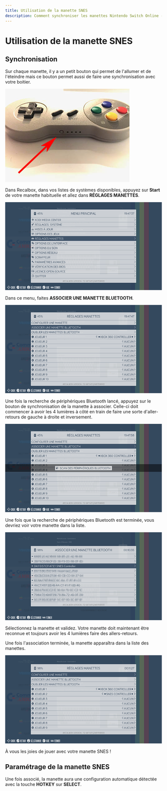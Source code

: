 ```yaml
---
title: Utilisation de la manette SNES
description: Comment synchroniser les manettes Nintendo Switch Online - SNES dans Recalbox
---
```


# Utilisation de la manette SNES

## Synchronisation

Sur chaque manette, il y a un petit bouton qui permet de l'allumer et de l'éteindre mais ce bouton permet aussi de faire une synchronisation avec votre boitier.

![Bouton de synchronisation.](./191018051630289733.jpg)

Dans Recalbox, dans vos listes de systèmes disponibles, appuyez sur **Start** de votre manette habituelle et allez dans **RÉGLAGES MANETTES**.

![](./screenshot-2021-02-13t18-47-36-635z.png)

Dans ce menu, faites **ASSOCIER UNE MANETTE BLUETOOTH**.

![](./screenshot-2021-02-13t18-47-46-533z.png)

Une fois la recherche de périphériques Bluetooth lancé, appuyez sur le bouton de synchronisation de la manette à associer. Celle-ci doit commencer à avoir les 4 lumières à côté en train de faire une sorte d'aller-retours de gauche à droite et inversement.

![](./screenshot-2021-02-13t18-48-03-772z.png)

Une fois que la recherche de périphériques Bluetooth est terminée, vous devriez voir votre manette dans la liste.

![](./screenshot-2021-02-14t23-10-34-899z.png)

Sélectionnez la manette et validez. Votre manette doit maintenant être reconnue et toujours avoir les 4 lumières faire des allers-retours.‌

Une fois l'association terminée, la manette apparaîtra dans la liste des manettes.

![](./screenshot-2021-02-14t23-11-26-926z.png)

À vous les joies de jouer avec votre manette SNES !

## Paramétrage de la manette SNES

Une fois associé, la manette aura une configuration automatique détectée avec la touche **HOTKEY** sur **SELECT**.

